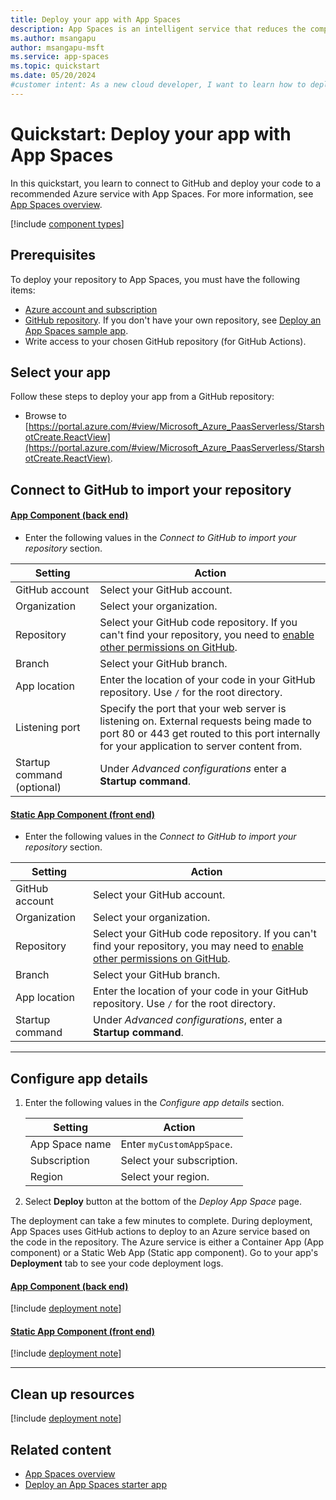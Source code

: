 ```yaml
---
title: Deploy your app with App Spaces
description: App Spaces is an intelligent service that reduces the complexity of creating and managing web apps. Learn to deploy your app in the Azure portal.
ms.author: msangapu
author: msangapu-msft
ms.service: app-spaces
ms.topic: quickstart
ms.date: 05/20/2024
#customer intent: As a new cloud developer, I want to learn how to deploy my app into App Spaces.
---
```


# Quickstart: Deploy your app with App Spaces

In this quickstart, you learn to connect to GitHub and deploy your code to a recommended Azure service with App Spaces. For more information, see [App Spaces overview](overview.md).

[!include [component types](./includes/component-types-table.md)]

## Prerequisites

To deploy your repository to App Spaces, you must have the following items:

- [Azure account and subscription](https://signup.azure.com/)
- [GitHub repository](https://docs.github.com/repositories/creating-and-managing-repositories/creating-a-new-repository). If you don't have your own repository, see [Deploy an App Spaces sample app](quickstart-deploy-starter-app.md).
- Write access to your chosen GitHub repository (for GitHub Actions).

## Select your app

Follow these steps to deploy your app from a GitHub repository:

- Browse to [https://portal.azure.com/#view/Microsoft_Azure_PaasServerless/StarshotCreate.ReactView](https://portal.azure.com/#view/Microsoft_Azure_PaasServerless/StarshotCreate.ReactView).

## Connect to GitHub to import your repository

#### [App Component (back end)](#tab/backend/)
- Enter the following values in the *Connect to GitHub to import your repository* section.

| Setting | Action |
|---|---|
| GitHub account | Select your GitHub account. |
| Organization | Select your organization. |
| Repository | Select your GitHub code repository. If you can't find your repository, you need to [enable other permissions on GitHub](https://docs.github.com/get-started/learning-about-github/access-permissions-on-github).|
| Branch | Select your GitHub branch. |
| App location | Enter the location of your code in your GitHub repository. Use `/` for the root directory. |
| Listening port |Specify the port that your web server is listening on. External requests being made to port 80 or 443 get routed to this port internally for your application to server content from.|
| Startup command (optional) | Under *Advanced configurations* enter a **Startup command**.|

#### [Static App Component (front end)](#tab/frontend/)
- Enter the following values in the *Connect to GitHub to import your repository* section.

| Setting | Action |
|---|---|
| GitHub account | Select your GitHub account. |
| Organization | Select your organization. |
| Repository | Select your GitHub code repository. If you can't find your repository, you may need to [enable other permissions on GitHub](https://docs.github.com/get-started/learning-about-github/access-permissions-on-github). |
| Branch | Select your GitHub branch. |
| App location | Enter the location of your code in your GitHub repository. Use `/` for the root directory. |
| Startup command | Under *Advanced configurations*, enter a **Startup command**.|

* * *

## Configure app details

1. Enter the following values in the *Configure app details* section.

    | Setting | Action |
    |---|---|
    | App Space name | Enter `myCustomAppSpace`. |
    | Subscription | Select your subscription. |
    | Region | Select your region. |

1. Select **Deploy** button at the bottom of the *Deploy App Space* page.

The deployment can take a few minutes to complete. During deployment, App Spaces uses GitHub actions to deploy to an Azure service based on the code in the repository. The Azure service is either a Container App (App component) or a Static Web App (Static app component). Go to your app's **Deployment** tab to see your code deployment logs.

#### [App Component (back end)](#tab/backend/)
[!include [deployment note](./includes/provision-text-aca.md)]
#### [Static App Component (front end)](#tab/frontend/)
[!include [deployment note](./includes/provision-text-swa.md)]
* * *

## Clean up resources
[!include [deployment note](./includes/clean-up-resources.md)]

## Related content

- [App Spaces overview](overview.md)
- [Deploy an App Spaces starter app](quickstart-deploy-starter-app.md)
